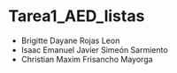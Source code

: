 # Tarea1_AED_listas

* Brigitte Dayane Rojas Leon
* Isaac Emanuel Javier Simeón Sarmiento
* Christian Maxim Frisancho Mayorga
